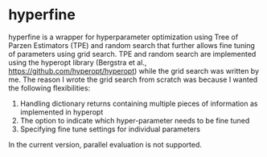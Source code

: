 # hyperfine
hyperfine is a wrapper for hyperparameter optimization using Tree of Parzen Estimators (TPE) and random search that further allows fine tuning of parameters using grid search. TPE and random search are implemented using the hyperopt library (Bergstra et al., https://github.com/hyperopt/hyperopt) while the grid search was written by me. The reason I wrote the grid search from scratch was because  I wanted the following flexibilities:
1. Handling dictionary returns containing multiple pieces of information as implemented in hyperopt
2. The option to indicate which hyper-parameter needs to be fine tuned
3. Specifying fine tune settings for individual parameters

In the current version, parallel evaluation is not supported.


